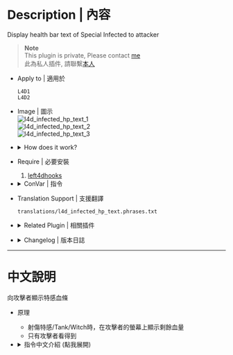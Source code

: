 # Description | 內容
Display health bar text of Special Infected to attacker

> __Note__ <br/>
This plugin is private, Please contact [me](/#私人插件列表-private-plugins-list)<br/>
此為私人插件, 請聯繫[本人](/#私人插件列表-private-plugins-list)

* Apply to | 適用於
	```
	L4D1
	L4D2
	```

* Image | 圖示
	<br/>![l4d_infected_hp_text_1](image/l4d_infected_hp_text_1.gif)
	<br/>![l4d_infected_hp_text_2](image/l4d_infected_hp_text_2.gif)
	<br/>![l4d_infected_hp_text_3](image/l4d_infected_hp_text_3.gif)

* <details><summary>How does it work?</summary>

	* Shows the health bar of infected on attacker's screen when injured.
	* Only the attacker can see.
</details>

* Require | 必要安裝
	1. [left4dhooks](https://forums.alliedmods.net/showthread.php?t=321696)

* <details><summary>ConVar | 指令</summary>

	* cfg/sourcemod/l4d_infected_hp_text.cfg
		```php
		// 0=Plugin off, 1=Plugin on.
		l4d_infected_hp_text_enable "1"

		// Length of health bar
		// def:100 / min:10 / max:200
		l4d_infected_hp_text_bar_length "100"

		// Symbol for health remaining
		l4d_infected_hp_text_bar_symbol "#"

		// Symbol for health lose
		l4d_infected_hp_text_damage_symbol "="

		// How health bar text displays
		// 0: In Hint Box, 1: In center text
		l4d_infected_hp_text_type "1"

		// If 1, Display health value on health bar
		l4d_infected_hp_text_number "1"

		// If 1, Show Smoker health bar
		l4d_infected_hp_text_smoker_show "1"

		// If 1, Show Boomer health bar
		l4d_infected_hp_text_boomer_show "1"

		// If 1, Show Hunter health bar
		l4d_infected_hp_text_hunter_show "1"

		// If 1, Show Spitter health bar
		l4d_infected_hp_text_spitter "1"

		// If 1, Show Jockey health bar
		l4d_infected_hp_text_jockey_show "1"

		// If 1, Show Charger health bar
		l4d_infected_hp_text_charger_show "1"

		// If 1, Show Tank health bar
		l4d_infected_hp_text_tank_show "1"

		// If 1, Show Witch health bar
		l4d_infected_hp_text_witch_show "1"
		```
</details>

* Translation Support | 支援翻譯
	```
	translations/l4d_infected_hp_text.phrases.txt
	```

* <details><summary>Related Plugin | 相關插件</summary>

	1. [l4d2_infected_hp_hint](/L4D_插件/Special_Infected_特感/l4d2_infected_hp_hint): Display corresponding health value hint of all Special Infected
		> 在特感身上顯示剩餘血量
</details>

* <details><summary>Changelog | 版本日誌</summary>

	* v1.1h (2024-2-21)
		* Fixed wrong witch health if infected gain some health
		* Optimize code and improve performance
		
	* v1.0h (2024-1-2)
		* Remake code, convert code to latest syntax
		* Fix warnings when compiling on SourceMod 1.11.
		* Optimize code and improve performance
		* Use left4dhooks
		* Translation Support
		* Add hp color
		* Fixed wrong witch health if other plugin adjust witch health
		* Fixed sometimes shoot common infected, witch health text appear

	* v1.2
		* [Original Plugin By nico-op](https://forums.alliedmods.net/showthread.php?t=125747)
</details>

- - - -
# 中文說明
向攻擊者顯示特感血條

* 原理
	* 射傷特感/Tank/Witch時，在攻擊者的螢幕上顯示剩餘血量
	* 只有攻擊者看得到

* <details><summary>指令中文介紹 (點我展開)</summary>

	* cfg/sourcemod/l4d_infected_hp_text.cfg
		```php
		// 0=關閉插件, 1=啟動插件
		l4d_infected_hp_text_enable "1"

		// 血條長度
		// 預設:100 / 最短:10 / 最長:200
		l4d_infected_hp_text_bar_length "100"

		// 特感剩下的血量符號
		l4d_infected_hp_text_bar_symbol "#"

		// 特感失去的血量符號
		l4d_infected_hp_text_damage_symbol "="

		// 血條如何顯示
		// 0: 黑底白字框 (不推薦), 1: 螢幕正中間
		l4d_infected_hp_text_type "1"

		// 為1時，血條顯示剩餘的血量數字
		l4d_infected_hp_text_number "1"

		// 為1時，顯示 Smoker 血條
		l4d_infected_hp_text_smoker_show "1"

		// 為1時，顯示 Boomer 血條
		l4d_infected_hp_text_boomer_show "1"

		// 為1時，顯示 Hunter 血條
		l4d_infected_hp_text_hunter_show "1"

		// 為1時，顯示 Spitter 血條
		l4d_infected_hp_text_spitter "1"

		// 為1時，顯示 Jockey 血條
		l4d_infected_hp_text_jockey_show "1"

		// 為1時，顯示 Charger 血條
		l4d_infected_hp_text_charger_show "1"

		// 為1時，顯示 Tank 血條
		l4d_infected_hp_text_tank_show "1"

		// 為1時，顯示 Witch 血條
		l4d_infected_hp_text_witch_show "1"
		```
</details>
